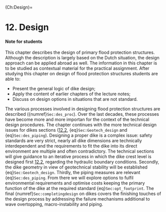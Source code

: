 (Ch:Design)=
# 12. Design

#### Note for students
This chapter describes the design of primary flood protection structures. Although the description is largely based on the Dutch situation, the design approach can be applied abroad as well. The information in this chapter is to be studied as contextual material for the practical assignment. After studying this chapter on design of flood protection structures students are able to:

- Present the general logic of dike design;
- Apply the content of earlier chapters of the lecture notes;
- Discuss on design options in situations that are not standard. 

The various processes involved in designing flood protection structures are described ({numref}`Sec:des_proc`). Over the last decades, these processes have become more and more importan for the context of the technical design procedures. The chapter continues with the more technical design issues for dikes sections ([12.2](Sec:crest_level_design), {eq}`Sec:Geotech_design` and {eq}`Sec:des_piping`). Designing a proper dike is a complex issue: safety standards are very strict, nearly all dike dimensions are technically interdependent and the requirements to fit the dike into its direct environment are multiple and often contradictory. The technical sections will give guidance to an iterative process in which the dike crest level is designed first [12.2](Sec:crest_level_design), regarding the hydraulic boundary conditions. Secondly, the dike geometry in view of geotechnical stability will be established {eq}`Sec:Geotech_design`. Thirdly, the piping measures are relevant {eq}`Sec:des_piping`. From there we will explore options to fulfil environmental requirements and optimise costs keeping the primary function of the dike at the required standard {eq}`Sec:opt_footprint`. The final {numref}`Sec:completingdesign` on dikes covers the finishing touches of the design process by addressing the failure mechanisms additional to wave overtopping, macro-instability and piping. 